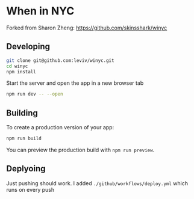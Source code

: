# When in NYC

Forked from Sharon Zheng: https://github.com/skinsshark/winyc

## Developing

```bash
git clone git@github.com:leviv/winyc.git
cd winyc
npm install
```

Start the server and open the app in a new browser tab

```bash
npm run dev -- --open
```

## Building

To create a production version of your app:

```bash
npm run build
```

You can preview the production build with `npm run preview`.

## Deplyoing

Just pushing should work. I added `./github/workflows/deploy.yml` which runs on every push
